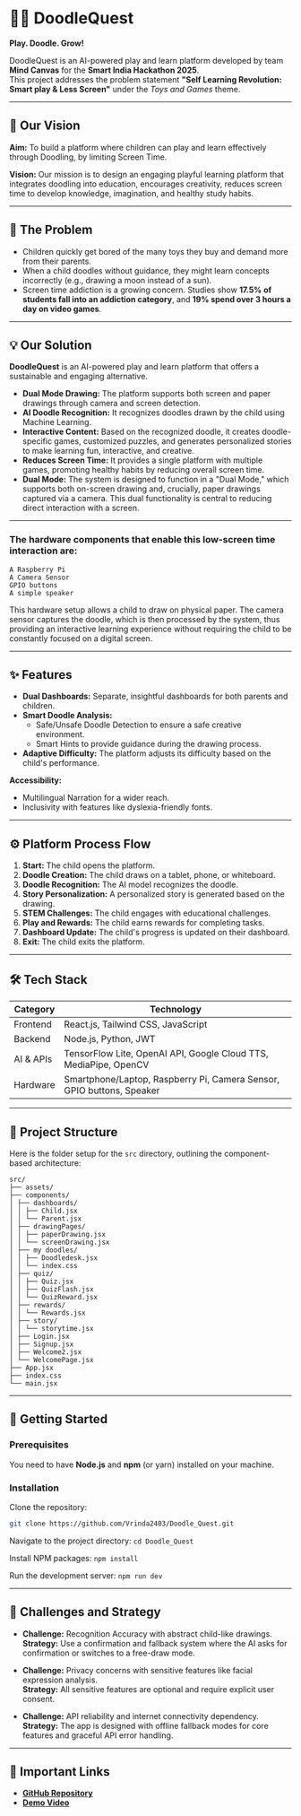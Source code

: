 # 🎨✨ DoodleQuest  
**Play. Doodle. Grow!**

DoodleQuest is an AI-powered play and learn platform developed by team **Mind Canvas** for the **Smart India Hackathon 2025**.  
This project addresses the problem statement **"Self Learning Revolution: Smart play & Less Screen"** under the *Toys and Games* theme.

---

## 🎯 Our Vision

**Aim:** To build a platform where children can play and learn effectively through Doodling, by limiting Screen Time.  

**Vision:** Our mission is to design an engaging playful learning platform that integrates doodling into education, encourages creativity, reduces screen time to develop knowledge, imagination, and healthy study habits.

---

## 🚨 The Problem
- Children quickly get bored of the many toys they buy and demand more from their parents.  
- When a child doodles without guidance, they might learn concepts incorrectly (e.g., drawing a moon instead of a sun).  
- Screen time addiction is a growing concern. Studies show **17.5% of students fall into an addiction category**, and **19% spend over 3 hours a day on video games**.

---

## 💡 Our Solution
**DoodleQuest** is an AI-powered play and learn platform that offers a sustainable and engaging alternative.

- **Dual Mode Drawing:** The platform supports both screen and paper drawings through camera and screen detection.  
- **AI Doodle Recognition:** It recognizes doodles drawn by the child using Machine Learning.  
- **Interactive Content:** Based on the recognized doodle, it creates doodle-specific games, customized puzzles, and generates personalized stories to make learning fun, interactive, and creative.  
- **Reduces Screen Time:** It provides a single platform with multiple games, promoting healthy habits by reducing overall screen time.
- **Dual Mode:** The system is designed to function in a "Dual Mode," which supports both on-screen drawing and, crucially, paper drawings captured via a camera. This dual functionality is central to reducing direct interaction with a screen.

---
### The hardware components that enable this low-screen time interaction are:

```
A Raspberry Pi 
A Camera Sensor 
GPIO buttons 
A simple speaker 
```
This hardware setup allows a child to draw on physical paper. The camera sensor captures the doodle, which is then processed by the system, thus providing an interactive learning experience without requiring the child to be constantly focused on a digital screen.  

---

## ✨ Features
- **Dual Dashboards:** Separate, insightful dashboards for both parents and children.  
- **Smart Doodle Analysis:**  
  - Safe/Unsafe Doodle Detection to ensure a safe creative environment.  
  - Smart Hints to provide guidance during the drawing process.  
- **Adaptive Difficulty:** The platform adjusts its difficulty based on the child's performance.  

**Accessibility:**  
- Multilingual Narration for a wider reach.  
- Inclusivity with features like dyslexia-friendly fonts.  

---

## ⚙️ Platform Process Flow
1. **Start:** The child opens the platform.  
2. **Doodle Creation:** The child draws on a tablet, phone, or whiteboard.  
3. **Doodle Recognition:** The AI model recognizes the doodle.  
4. **Story Personalization:** A personalized story is generated based on the drawing.  
5. **STEM Challenges:** The child engages with educational challenges.  
6. **Play and Rewards:** The child earns rewards for completing tasks.  
7. **Dashboard Update:** The child's progress is updated on their dashboard.  
8. **Exit:** The child exits the platform.  

---

## 🛠️ Tech Stack

| Category   | Technology                                                                 |
|------------|-----------------------------------------------------------------------------|
| Frontend   | React.js, Tailwind CSS, JavaScript                                          |
| Backend    | Node.js, Python, JWT                                                        |
| AI & APIs  | TensorFlow Lite, OpenAI API, Google Cloud TTS, MediaPipe, OpenCV            |
| Hardware   | Smartphone/Laptop, Raspberry Pi, Camera Sensor, GPIO buttons, Speaker       |

---

## 📁 Project Structure
Here is the folder setup for the `src` directory, outlining the component-based architecture:

```
src/
├── assets/
├── components/
│ ├── dashboards/
│ │ ├── Child.jsx
│ │ └── Parent.jsx
│ ├── drawingPages/
│ │ ├── paperDrawing.jsx
│ │ └── screenDrawing.jsx
│ ├── my doodles/
│ │ ├── Doodledesk.jsx
│ │ └── index.css
│ ├── quiz/
│ │ ├── Quiz.jsx
│ │ ├── QuizFlash.jsx
│ │ └── QuizReward.jsx
│ ├── rewards/
│ │ └── Rewards.jsx
│ ├── story/
│ │ └── storytime.jsx
│ ├── Login.jsx
│ ├── Signup.jsx
│ ├── Welcome2.jsx
│ └── WelcomePage.jsx
├── App.jsx
├── index.css
└── main.jsx
```

---

## 🚀 Getting Started

### Prerequisites
You need to have **Node.js** and **npm** (or yarn) installed on your machine.

### Installation

Clone the repository:
```bash
git clone https://github.com/Vrinda2403/Doodle_Quest.git
```

Navigate to the project directory:
```cd Doodle_Quest```

Install NPM packages:
```npm install```

Run the development server:
```npm run dev```

---
## 🧠 Challenges and Strategy

- **Challenge:** Recognition Accuracy with abstract child-like drawings.  
  **Strategy:** Use a confirmation and fallback system where the AI asks for confirmation or switches to a free-draw mode.  

- **Challenge:** Privacy concerns with sensitive features like facial expression analysis.  
  **Strategy:** All sensitive features are optional and require explicit user consent.  

- **Challenge:** API reliability and internet connectivity dependency.  
  **Strategy:** The app is designed with offline fallback modes for core features and graceful API error handling.  

---

## 🔗 Important Links
- [**GitHub Repository**](https://github.com/Vrinda2403/Doodle_Quest.git)  
- [**Demo Video**](https://youtu.be/LjF2fDIjEvl)  
